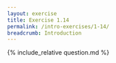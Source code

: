 ```yaml
---
layout: exercise
title: Exercise 1.14
permalink: /intro-exercises/1-14/
breadcrumb: Introduction
---
```


{% include_relative question.md %}
